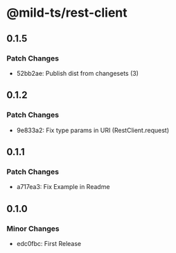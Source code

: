 # @mild-ts/rest-client

## 0.1.5

### Patch Changes

- 52bb2ae: Publish dist from changesets (3)

## 0.1.2

### Patch Changes

- 9e833a2: Fix type params in URI (RestClient.request)

## 0.1.1

### Patch Changes

- a717ea3: Fix Example in Readme

## 0.1.0

### Minor Changes

- edc0fbc: First Release
